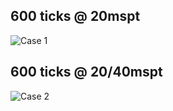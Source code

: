 ## 600 ticks @ 20mspt
![Case 1](https://i.imgur.com/wDhiMBR.png)

## 600 ticks @ 20/40mspt
![Case 2](https://i.imgur.com/X0DJnvr.png)
